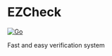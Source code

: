 # EZCheck
[![Go](https://github.com/VCHS-R-D/EZCheck/actions/workflows/go.yml/badge.svg)](https://github.com/VCHS-R-D/EZCheck/actions/workflows/go.yml)

Fast and easy verification system
